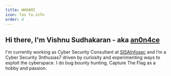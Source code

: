 ```yaml
---
title: WHOAMI
icon: fas fa-info
order: 4
---
```


## Hi there, I'm Vishnu Sudhakaran - aka [**an0n4ce**](https://twitter.com/an0n4ce)

I'm currently working as Cyber Security Consultant at [SISAInfosec](https://www.sisainfosec.com/in/) and I’m a Cyber Security 3nthusias7 driven by curiosity and experimenting ways to exploit the cyberspace. I do bug bounty hunting, Capture The Flag as a hobby and passion.

